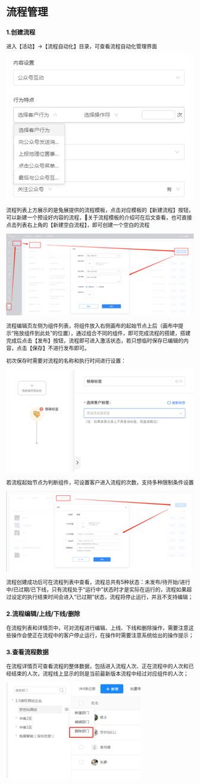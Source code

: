 # 流程管理

### 1.创建流程

进入【活动】-&gt;【流程自动化】目录，可查看流程自动化管理界面

![](../.gitbook/assets/image%20%2852%29.png)

流程列表上方展示的是兔展提供的流程模板，点击对应模板的【新建流程】按钮，可以新建一个预设好内容的流程，关于流程模板的介绍可在后文查看，也可直接点击列表右上角的【新建空白流程】，即可创建一个空白的流程

![](../.gitbook/assets/image%20%28221%29.png)

流程编辑页左侧为组件列表，将组件放入右侧画布的起始节点上后（画布中提示“拖放组件到此处”的位置），通过组合不同的组件，即可完成流程的搭建，搭建完成后点击【发布】按钮，流程即可进入激活状态，若只想临时保存已编辑的内容，点击【保存】不进行发布即可。

初次保存时需要对流程的名称和执行时间进行设置：

![](../.gitbook/assets/image%20%28232%29.png)

若流程起始节点为判断组件，可设置客户进入流程的次数，支持多种限制条件设置

![](../.gitbook/assets/image%20%2868%29.png)

流程创建成功后可在流程列表中查看，流程总共有5种状态：未发布/待开始/进行中/已过期/已下线，只有流程处于“运行中”状态时才是实际在运行的，流程如果超过设定的执行结束时间会进入“已过期”状态，流程将停止运行，并且不支持编辑；

### 2.流程编辑/上线/下线/删除

在流程列表和详情页中，可对流程进行编辑、上线、下线和删除操作，需要注意这些操作会使正在流程中的客户停止运行，在操作时需要注意系统给出的操作提示；

### 3.查看流程数据

在流程详情页可查看流程的整体数据，包括进入流程人次、正在流程中的人次和已经结束的人次，流程线上显示的则是当前最新版本流程中经过对应组件的人次；

![](../.gitbook/assets/image%20%28215%29.png)

